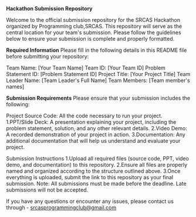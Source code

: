 **Hackathon Submission Repository**

Welcome to the official submission repository for the SRCAS Hackathon organized by Programming club,SRCAS. This repository will serve as the central location for your team's submission. Please follow the guidelines below to ensure your submission is complete and properly formatted.

**Required Information**
Please fill in the following details in this README file before submitting your repository:

Team Name: [Your Team Name]
Team ID: [Your Team ID]
Problem Statement ID: [Problem Statement ID]
Project Title: [Your Project Title]
Team Leader Name: [Team Leader's Full Name]
Team Members: [Team member's names]

**Submission Requirements**
Please ensure that your submission includes the following:

Project Source Code: All the code necessary to run your project.  
1.PPT/Slide Deck: A presentation explaining your project, including the problem statement, solution, and any other relevant details.
2.Video Demo: A recorded demonstration of your project in action.
3.Documentation: Any additional documentation that will help us understand and evaluate your project.


Submission Instructions
1.Upload all required files (source code, PPT, video demo, and documentation) to this repository.
2.Ensure all files are properly named and organized according to the structure outlined above.
3.Once everything is uploaded, submit the link to this repository as your final submission.
Note: All submissions must be made before the deadline. Late submissions will not be accepted.

If you have any questions or encounter any issues, please contact us through - srcasprogrammingclub@gmail.com
